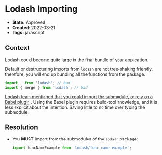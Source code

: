 # Lodash Importing

* **State:** Approved
* **Created:** 2022-03-21
* **Tags:** javascript

## Context

Lodash could become quite large in the final bundle of your application.

Default or destructuring imports from `lodash` are not tree-shaking friendly,
therefore, you will end up bundling all the functions from the package.

```ts
import _ from 'lodash'; // bad
import { merge } from 'lodash'; // bad
```

[Lodash team mentioned that you could import the submodule, or rely on a Babel plugin](https://lodash.com/per-method-packages)
. Using the Babel plugin requires build-tool knowledge, and it is less explicit
about the intention. Saving little to no time over typing the submodule.

## Resolution

* You **MUST** import from the submodules of the `lodash` package:

    ```ts
    import funcNameExample from 'lodash/func-name-example';
    ```
